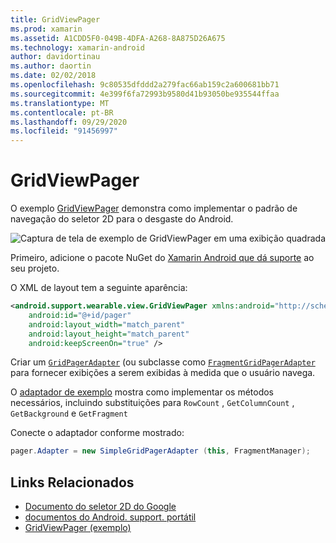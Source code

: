 ```yaml
---
title: GridViewPager
ms.prod: xamarin
ms.assetid: A1CDD5F0-049B-4DFA-A268-8A875D26A675
ms.technology: xamarin-android
author: davidortinau
ms.author: daortin
ms.date: 02/02/2018
ms.openlocfilehash: 9c80535dfddd2a279fac66ab159c2a600681bb71
ms.sourcegitcommit: 4e399f6fa72993b9580d41b93050be935544ffaa
ms.translationtype: MT
ms.contentlocale: pt-BR
ms.lasthandoff: 09/29/2020
ms.locfileid: "91456997"
---
```

# <a name="gridviewpager"></a>GridViewPager

O exemplo [GridViewPager](/samples/xamarin/monodroid-samples/wear-gridviewpager) demonstra como implementar o padrão de navegação do seletor 2D para o desgaste do Android.

![Captura de tela de exemplo de GridViewPager em uma exibição quadrada](gridviewpager-images/gridviewpager.png)

Primeiro, adicione o pacote NuGet do [Xamarin Android que dá suporte](https://www.nuget.org/packages/Xamarin.Android.Wear/) ao seu projeto.

O XML de layout tem a seguinte aparência:

```xml
<android.support.wearable.view.GridViewPager xmlns:android="http://schemas.android.com/apk/res/android"
    android:id="@+id/pager"
    android:layout_width="match_parent"
    android:layout_height="match_parent"
    android:keepScreenOn="true" />
```

Criar um [`GridPagerAdapter`](https://developer.android.com/reference/android/support/wearable/view/GridPagerAdapter.html)
(ou subclasse como [`FragmentGridPagerAdapter`](https://developer.android.com/reference/android/support/wearable/view/FragmentGridPagerAdapter.html)
para fornecer exibições a serem exibidas à medida que o usuário navega.

O [adaptador de exemplo](https://github.com/xamarin/monodroid-samples/blob/master/wear/GridViewPager/GridViewPager/SimpleGridPagerAdapter.cs) mostra como implementar os métodos necessários, incluindo substituições para `RowCount` , `GetColumnCount` , `GetBackground` e `GetFragment`

Conecte o adaptador conforme mostrado:

```csharp
pager.Adapter = new SimpleGridPagerAdapter (this, FragmentManager);
```

## <a name="related-links"></a>Links Relacionados

- [Documento do seletor 2D do Google](https://developer.android.com/training/wearables/ui/2d-picker.html)
- [documentos do Android. support. portátil](https://developer.android.com/reference/android/support/wearable/view/package-summary.html)
- [GridViewPager (exemplo)](/samples/xamarin/monodroid-samples/wear-gridviewpager)